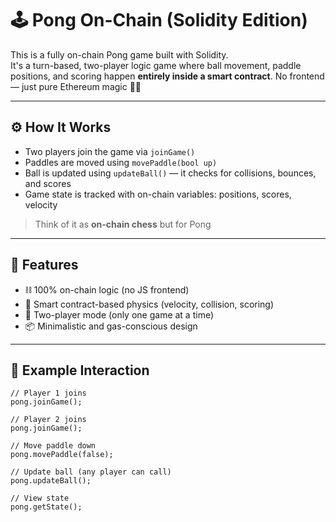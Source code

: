 # 🕹️ Pong On-Chain (Solidity Edition)        
        
This is a fully on-chain Pong game built with Solidity.      
It's a turn-based, two-player logic game where ball movement, paddle positions, and scoring happen **entirely inside a smart contract**. No frontend — just pure Ethereum magic 🧙‍♂️      
        
---      
       
## ⚙️ How It Works      
       
- Two players join the game via `joinGame()`        
- Paddles are moved using `movePaddle(bool up)`          
- Ball is updated using `updateBall()` — it checks for collisions, bounces, and scores   
- Game state is tracked with on-chain variables: positions, scores, velocity         
    
> Think of it as **on-chain chess** but for Pong         
        
---       
       
## 🚀 Features     
  
- ⛓️ 100% on-chain logic (no JS frontend)         
- 🧠 Smart contract-based physics (velocity, collision, scoring)     
- 👥 Two-player mode (only one game at a time)     
- 📦 Minimalistic and gas-conscious design    
    
---
      
## 🧪 Example Interaction 

```solidity   
// Player 1 joins
pong.joinGame();  

// Player 2 joins  
pong.joinGame();

// Move paddle down
pong.movePaddle(false);   

// Update ball (any player can call)
pong.updateBall();

// View state
pong.getState();   
